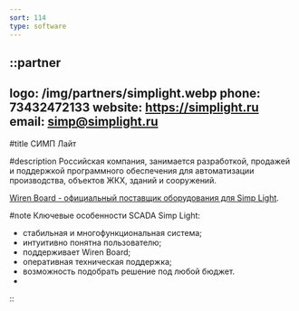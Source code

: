 ```yaml
---
sort: 114
type: software
---
```


::partner
---
logo: /img/partners/simplight.webp
phone: 73432472133
website: https://simplight.ru
email: simp@simplight.ru
---

#title
СИМП Лайт

#description
Российская компания, занимается разработкой, продажей и поддержкой программного обеспечения для автоматизации производства, объектов ЖКХ, зданий и сооружений.

[Wiren Board - официальный поставщик оборудования для Simp Light](https://simplight.ru/our-partners/).

#note
Ключевые особенности SCADA Simp Light:
* стабильная и многофункциональная система;
* интуитивно понятна пользователю;
* поддерживает Wiren Board;
* оперативная техническая поддержка;
* возможность подобрать решение под любой бюджет.
* 
::
